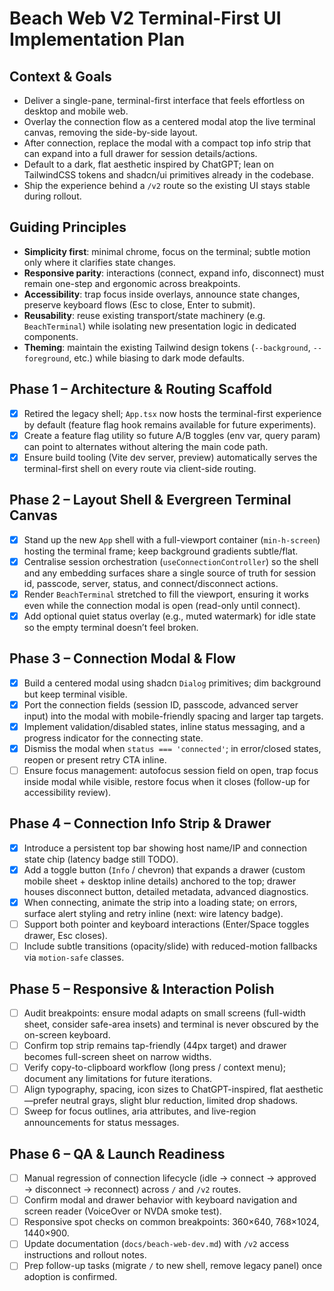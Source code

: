 # Beach Web V2 Terminal-First UI Implementation Plan

## Context & Goals
- Deliver a single-pane, terminal-first interface that feels effortless on desktop and mobile web.
- Overlay the connection flow as a centered modal atop the live terminal canvas, removing the side-by-side layout.
- After connection, replace the modal with a compact top info strip that can expand into a full drawer for session details/actions.
- Default to a dark, flat aesthetic inspired by ChatGPT; lean on TailwindCSS tokens and shadcn/ui primitives already in the codebase.
- Ship the experience behind a `/v2` route so the existing UI stays stable during rollout.

## Guiding Principles
- **Simplicity first**: minimal chrome, focus on the terminal; subtle motion only where it clarifies state changes.
- **Responsive parity**: interactions (connect, expand info, disconnect) must remain one-step and ergonomic across breakpoints.
- **Accessibility**: trap focus inside overlays, announce state changes, preserve keyboard flows (Esc to close, Enter to submit).
- **Reusability**: reuse existing transport/state machinery (e.g. `BeachTerminal`) while isolating new presentation logic in dedicated components.
- **Theming**: maintain the existing Tailwind design tokens (`--background`, `--foreground`, etc.) while biasing to dark mode defaults.

## Phase 1 – Architecture & Routing Scaffold
- [x] Retired the legacy shell; `App.tsx` now hosts the terminal-first experience by default (feature flag hook remains available for future experiments).
- [x] Create a feature flag utility so future A/B toggles (env var, query param) can point to alternates without altering the main code path.
- [x] Ensure build tooling (Vite dev server, preview) automatically serves the terminal-first shell on every route via client-side routing.

## Phase 2 – Layout Shell & Evergreen Terminal Canvas
- [x] Stand up the new `App` shell with a full-viewport container (`min-h-screen`) hosting the terminal frame; keep background gradients subtle/flat.
- [x] Centralise session orchestration (`useConnectionController`) so the shell and any embedding surfaces share a single source of truth for session id, passcode, server, status, and connect/disconnect actions.
- [x] Render `BeachTerminal` stretched to fill the viewport, ensuring it works even while the connection modal is open (read-only until connect).
- [x] Add optional quiet status overlay (e.g., muted watermark) for idle state so the empty terminal doesn’t feel broken.

## Phase 3 – Connection Modal & Flow
- [x] Build a centered modal using shadcn `Dialog` primitives; dim background but keep terminal visible.
- [x] Port the connection fields (session ID, passcode, advanced server input) into the modal with mobile-friendly spacing and larger tap targets.
- [x] Implement validation/disabled states, inline status messaging, and a progress indicator for the connecting state.
- [x] Dismiss the modal when `status === 'connected'`; in error/closed states, reopen or present retry CTA inline.
- [ ] Ensure focus management: autofocus session field on open, trap focus inside modal while visible, restore focus when it closes (follow-up for accessibility review).

## Phase 4 – Connection Info Strip & Drawer
- [x] Introduce a persistent top bar showing host name/IP and connection state chip (latency badge still TODO).
- [x] Add a toggle button (`Info` / chevron) that expands a drawer (custom mobile sheet + desktop inline details) anchored to the top; drawer houses disconnect button, detailed metadata, advanced diagnostics.
- [x] When connecting, animate the strip into a loading state; on errors, surface alert styling and retry inline (next: wire latency badge).
- [ ] Support both pointer and keyboard interactions (Enter/Space toggles drawer, Esc closes).
- [ ] Include subtle transitions (opacity/slide) with reduced-motion fallbacks via `motion-safe` classes.

## Phase 5 – Responsive & Interaction Polish
- [ ] Audit breakpoints: ensure modal adapts on small screens (full-width sheet, consider safe-area insets) and terminal is never obscured by the on-screen keyboard.
- [ ] Confirm top strip remains tap-friendly (44px target) and drawer becomes full-screen sheet on narrow widths.
- [ ] Verify copy-to-clipboard workflow (long press / context menu); document any limitations for future iterations.
- [ ] Align typography, spacing, icon sizes to ChatGPT-inspired, flat aesthetic—prefer neutral grays, slight blur reduction, limited drop shadows.
- [ ] Sweep for focus outlines, aria attributes, and live-region announcements for status messages.

## Phase 6 – QA & Launch Readiness
- [ ] Manual regression of connection lifecycle (idle → connect → approved → disconnect → reconnect) across `/` and `/v2` routes.
- [ ] Confirm modal and drawer behavior with keyboard navigation and screen reader (VoiceOver or NVDA smoke test).
- [ ] Responsive spot checks on common breakpoints: 360×640, 768×1024, 1440×900.
- [ ] Update documentation (`docs/beach-web-dev.md`) with `/v2` access instructions and rollout notes.
- [ ] Prep follow-up tasks (migrate `/` to new shell, remove legacy panel) once adoption is confirmed.
